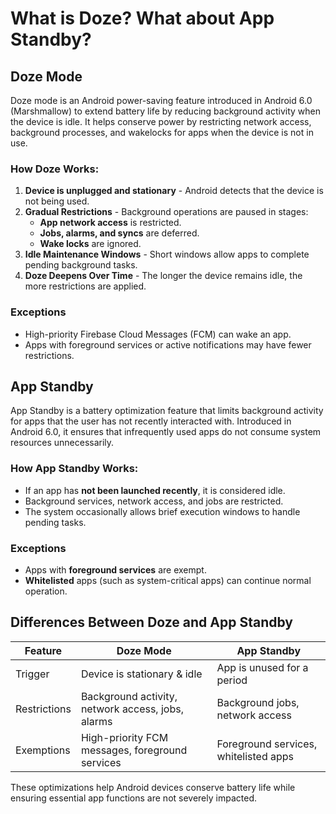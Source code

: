 # What is Doze? What about App Standby?

## Doze Mode
Doze mode is an Android power-saving feature introduced in Android 6.0 (Marshmallow) to extend battery life by reducing background activity when the device is idle. It helps conserve power by restricting network access, background processes, and wakelocks for apps when the device is not in use.

### How Doze Works:
1. **Device is unplugged and stationary** - Android detects that the device is not being used.
2. **Gradual Restrictions** - Background operations are paused in stages:
   - **App network access** is restricted.
   - **Jobs, alarms, and syncs** are deferred.
   - **Wake locks** are ignored.
3. **Idle Maintenance Windows** - Short windows allow apps to complete pending background tasks.
4. **Doze Deepens Over Time** - The longer the device remains idle, the more restrictions are applied.

### Exceptions
- High-priority Firebase Cloud Messages (FCM) can wake an app.
- Apps with foreground services or active notifications may have fewer restrictions.

## App Standby
App Standby is a battery optimization feature that limits background activity for apps that the user has not recently interacted with. Introduced in Android 6.0, it ensures that infrequently used apps do not consume system resources unnecessarily.

### How App Standby Works:
- If an app has **not been launched recently**, it is considered idle.
- Background services, network access, and jobs are restricted.
- The system occasionally allows brief execution windows to handle pending tasks.

### Exceptions
- Apps with **foreground services** are exempt.
- **Whitelisted** apps (such as system-critical apps) can continue normal operation.

## Differences Between Doze and App Standby
| Feature | Doze Mode | App Standby |
|---------|----------|-------------|
| Trigger | Device is stationary & idle | App is unused for a period |
| Restrictions | Background activity, network access, jobs, alarms | Background jobs, network access |
| Exemptions | High-priority FCM messages, foreground services | Foreground services, whitelisted apps |

These optimizations help Android devices conserve battery life while ensuring essential app functions are not severely impacted.
